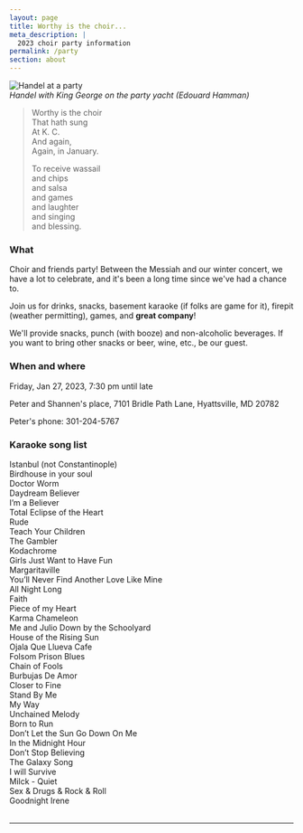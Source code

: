 ```yaml
---
layout: page
title: Worthy is the choir...
meta_description: |
  2023 choir party information 
permalink: /party
section: about
---
```


![Handel at a party](https://api.wbez.org/v2/images/7707bc72-42ba-40d4-ae7b-7cbf1ffe4461.jpg?width=400&height=0&mode=ASPECT_WIDTH)<br>
_Handel with King George on the party yacht (Edouard Hamman)_

> Worthy is the choir  
> That hath sung  
> At K. C.  
> And again,  
> Again, in January.  
>
> To receive wassail  
> and chips  
> and salsa  
> and games  
> and laughter  
> and singing  
> and blessing.  


### What

Choir and friends party! Between the Messiah and our winter concert, we 
have a lot to celebrate, and it's been a long time since we've had a chance
to. 

Join us for drinks, snacks, basement karaoke (if folks are game for it), firepit (weather permitting), games, and **great company**!

We'll provide snacks, punch (with booze) and non-alcoholic beverages. If you want to bring other snacks or beer, wine, etc., be our guest. 

### When and where

Friday, Jan 27, 2023, 7:30 pm until late

Peter and Shannen's place, 7101 Bridle Path Lane, Hyattsville, MD 20782

Peter's phone: 301-204-5767

### Karaoke song list

Istanbul (not Constantinople)<br>
Birdhouse in your soul<br>
Doctor Worm<br>
Daydream Believer<br>
I’m a Believer<br>
Total Eclipse of the Heart<br>
Rude<br>
Teach Your Children<br>
The Gambler<br>
Kodachrome<br>
Girls Just Want to Have Fun<br>
Margaritaville<br>
You’ll Never Find Another Love Like Mine<br>
All Night Long<br>
Faith<br>
Piece of my Heart<br>
Karma Chameleon<br>
Me and Julio Down by the Schoolyard<br>
House of the Rising Sun<br>
Ojala Que Llueva Cafe<br>
Folsom Prison Blues<br>
Chain of Fools<br>
Burbujas De Amor<br>
Closer to Fine<br>
Stand By Me<br>
My Way<br>
Unchained Melody<br>
Born to Run<br>
Don’t Let the Sun Go Down On Me<br>
In the Midnight Hour<br>
Don’t Stop Believing<br>
The Galaxy Song<br>
I will Survive<br>
Milck - Quiet<br>
Sex & Drugs & Rock & Roll<br>
Goodnight Irene<br>
<br>



---
